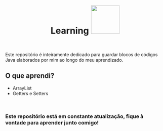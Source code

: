 <h1 align="center">Learning <img src="https://user-images.githubusercontent.com/86135150/196010956-8bcf4aa3-9c65-47b0-ba02-1bbe32f410c7.svg" height="90px"/></h1>
<br/>
<p>
 Este repositório é inteiramente dedicado para guardar blocos de códigos Java elaborados por mim ao longo do meu aprendizado.
</p>

<h2>O que aprendi?</h2>
<ul>
 <li>ArrayList</li>
 <li>Getters e Setters</li>
</ul>

<br/>

<h3>Este repositório está em constante atualização, fique à vontade para aprender junto comigo!</h3>
